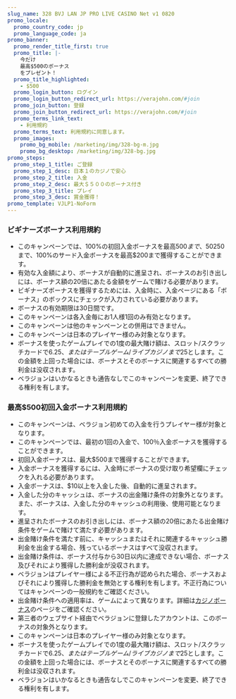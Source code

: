 ```yaml
---
slug_name: 328 BVJ LAN JP PRO LIVE CASINO Net v1 0820
promo_locale:
  promo_country_code: jp
  promo_language_code: ja
promo_banner:
  promo_render_title_first: true
  promo_title: |-
    今だけ
    最高$500のボーナス
    をプレゼント！
  promo_title_highlighted:
    - $500
  promo_login_button: ログイン
  promo_login_button_redirect_url: https://verajohn.com/#join
  promo_join_button: 登録
  promo_join_button_redirect_url: https://verajohn.com/#join
  promo_terms_link_text:
    - 利用規約
  promo_terms_text: 利用規約に同意します。
  promo_images:
    promo_bg_mobile: /marketing/img/328-bg-m.jpg
    promo_bg_desktop: /marketing/img/328-bg.jpg
promo_steps:
  promo_step_1_title: ご登録
  promo_step_1_desc: 日本１のカジノで安心
  promo_step_2_title: 入金
  promo_step_2_desc: 最大＄５００のボーナス付き
  promo_step_3_title: プレイ
  promo_step_3_desc: 賞金獲得！
promo_template: VJLP1-NoForm
---
```

### **ビギナーズボーナス利用規約**

* このキャンペーンでは、100%の初回入金ボーナスを最高$500まで、50%のセカンド入金ボーナスを最高$250まで、100%のサード入金ボーナスを最高$200まで獲得することができます。
* 有効な入金額により、ボーナスが自動的に進呈され、ボーナスのお引き出しには、ボーナス額の20倍にあたる金額をゲームで賭ける必要があります。
* ビギナーズボーナスを獲得するためには、入金時に、入金ページにある「ボーナス」のボックスにチェックが入力されている必要があります。 
* ボーナスの有効期限は30日間です。 
* このキャンペーンは各入金毎にお1人様1回のみ有効となります。 
* このキャンペーンは他のキャンペーンとの併用はできません。
* このキャンペーンは日本のプレイヤー様のみ対象となります。 
* ボーナスを使ったゲームプレイでの1度の最大賭け額は、スロット/スクラッチカードで$6.25、またはテーブルゲーム/ライブカジノまで$25とします。この金額を上回った場合には、ボーナスとそのボーナスに関連するすべての勝利金は没収されます。
* ベラジョンはいかなるときも通告なしでこのキャンペーンを変更、終了できる権利を有します。

### 最高$500初回入金ボーナス利用規約

* このキャンペーンは、ベラジョン初めての入金を行うプレイヤー様が対象となります。
* このキャンペーンでは、最初の1回の入金で、100％入金ボーナスを獲得することができます。
* 初回入金ボーナスは、最大$500まで獲得することができます。
* 入金ボーナスを獲得するには、入金時にボーナスの受け取り希望欄にチェックを入れる必要があります。
* 入金ボーナスは、$10以上を入金した後、自動的に進呈されます。
* 入金した分のキャッシュは、ボーナスの出金賭け条件の対象外となります。また、ボーナスは、入金した分のキャッシュの利用後、使用可能となります。
* 進呈されたボーナスのお引き出しには、ボーナス額の20倍にあたる出金賭け条件をゲームで賭けて満たす必要があります。
* 出金賭け条件を満たす前に、キャッシュまたはそれに関連するキャッシュ勝利金を出金する場合、残っているボーナスはすべて没収されます。
* 出金賭け条件は、ボーナス付与から30日以内に達成できない場合、ボーナス及びそれにより獲得した勝利金が没収されます。
* ベラジョンはプレイヤー様による不正行為が認められた場合、ボーナスおよびそれにより獲得した勝利金を無効とする権利を有します。不正行為についてはキャンペーンの一般規約をご確認ください。
* 出金賭け条件への適用率は、ゲームによって異なります。詳細は[カジノボーナス](https://www.verajohn.com/ja/about/our-casino-bonuses)のページをご確認ください。
* 第三者のウェブサイト経由でベラジョンに登録したアカウントは、このボーナスの対象外となります。
* このキャンペーンは日本のプレイヤー様のみ対象となります。
* ボーナスを使ったゲームプレイでの1度の最大賭け額は、スロット/スクラッチカードで$6.25、またはテーブルゲーム/ライブカジノまで$25とします。この金額を上回った場合には、ボーナスとそのボーナスに関連するすべての勝利金は没収されます。
* ベラジョンはいかなるときも通告なしでこのキャンペーンを変更、終了できる権利を有します。

